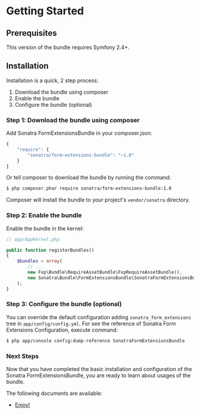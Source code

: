 Getting Started
===============

## Prerequisites

This version of the bundle requires Symfony 2.4+.

## Installation

Installation is a quick, 2 step process:

1. Download the bundle using composer
2. Enable the bundle
3. Configure the bundle (optional)

### Step 1: Download the bundle using composer

Add Sonatra FormExtensionsBundle in your composer.json:

```js
{
    "require": {
        "sonatra/form-extensions-bundle": "~1.0"
    }
}
```

Or tell composer to download the bundle by running the command:

```bash
$ php composer.phar require sonatra/form-extensions-bundle:1.0
```

Composer will install the bundle to your project's `vendor/sonatra` directory. 

### Step 2: Enable the bundle

Enable the bundle in the kernel:

```php
// app/AppKernel.php

public function registerBundles()
{
    $bundles = array(
        // ...
        new Fxp\Bundle\RequireAssetBundle\FxpRequireAssetBundle(),
        new Sonatra\Bundle\FormExtensionsBundle\SonatraFormExtensionsBundle(),
    );
}
```

### Step 3: Configure the bundle (optional)

You can override the default configuration adding `sonatra_form_extensions` tree in `app/config/config.yml`.
For see the reference of Sonatra Form Extensions Configuration, execute command:

```bash
$ php app/console config:dump-reference SonatraFormExtensionsBundle 
```

### Next Steps

Now that you have completed the basic installation and configuration of the
Sonatra FormExtensionsBundle, you are ready to learn about usages of the bundle.

The following documents are available:

- [Enjoy!](usage.md)
